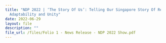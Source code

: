 ```yaml
---
title: "NDP 2022 | ‘The Story Of Us’: Telling Our Singapore Story Of Resilience,
  Adaptability and Unity"
date: 2022-06-29
layout: file
description: ""
file_url: /files/Folio 1 - News Release - NDP 2022 Show.pdf
---
```

